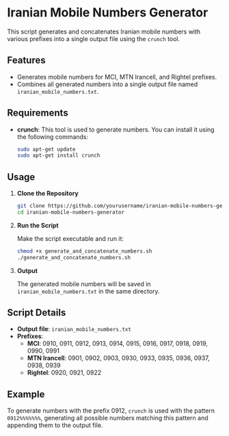 # Iranian Mobile Numbers Generator

This script generates and concatenates Iranian mobile numbers with various prefixes into a single output file using the `crunch` tool.

## Features

- Generates mobile numbers for MCI, MTN Irancell, and Rightel prefixes.
- Combines all generated numbers into a single output file named `iranian_mobile_numbers.txt`.

## Requirements

- **crunch**: This tool is used to generate numbers. You can install it using the following commands:

  ```bash
  sudo apt-get update
  sudo apt-get install crunch
  ```

## Usage

1. **Clone the Repository**

   ```bash
   git clone https://github.com/yourusername/iranian-mobile-numbers-generator.git
   cd iranian-mobile-numbers-generator
   ```

2. **Run the Script**

   Make the script executable and run it:

   ```bash
   chmod +x generate_and_concatenate_numbers.sh
   ./generate_and_concatenate_numbers.sh
   ```

3. **Output**

   The generated mobile numbers will be saved in `iranian_mobile_numbers.txt` in the same directory.

## Script Details

- **Output file**: `iranian_mobile_numbers.txt`
- **Prefixes**: 
  - **MCI**: 0910, 0911, 0912, 0913, 0914, 0915, 0916, 0917, 0918, 0919, 0990, 0991
  - **MTN Irancell**: 0901, 0902, 0903, 0930, 0933, 0935, 0936, 0937, 0938, 0939
  - **Rightel**: 0920, 0921, 0922

## Example

To generate numbers with the prefix 0912, `crunch` is used with the pattern `0912%%%%%%%`, generating all possible numbers matching this pattern and appending them to the output file.
